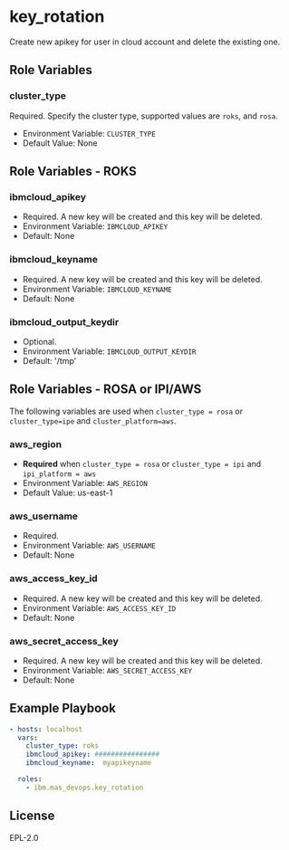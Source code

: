 key_rotation
===============================================================================

Create new apikey for user in cloud account and delete the existing one.

Role Variables
-------------------------------------------------------------------------------
### cluster_type
Required.  Specify the cluster type, supported values are `roks`, and `rosa`.

- Environment Variable: `CLUSTER_TYPE`
- Default Value: None


Role Variables - ROKS
-------------------------------------------------------------------------------
### ibmcloud_apikey

- Required. A new key will be created and this key will be deleted.
- Environment Variable: `IBMCLOUD_APIKEY`
- Default: None

### ibmcloud_keyname

- Required. A new key will be created and this key will be deleted.
- Environment Variable: `IBMCLOUD_KEYNAME`
- Default: None

### ibmcloud_output_keydir

- Optional.
- Environment Variable: `IBMCLOUD_OUTPUT_KEYDIR`
- Default: '/tmp'


Role Variables - ROSA or IPI/AWS
-------------------------------------------------------------------------------
The following variables are used when `cluster_type = rosa` or `cluster_type=ipe` and `cluster_platform=aws`.

### aws_region

- **Required** when `cluster_type = rosa` or `cluster_type = ipi` and `ipi_platform = aws` 
- Environment Variable: `AWS_REGION`
- Default Value: us-east-1

### aws_username

- Required.
- Environment Variable: `AWS_USERNAME`
- Default: None

### aws_access_key_id

- Required. A new key will be created and this key will be deleted.
- Environment Variable: `AWS_ACCESS_KEY_ID`
- Default: None

### aws_secret_access_key

- Required. A new key will be created and this key will be deleted.
- Environment Variable: `AWS_SECRET_ACCESS_KEY`
- Default: None


Example Playbook
-------------------------------------------------------------------------------

```yaml
- hosts: localhost
  vars:
    cluster_type: roks
    ibmcloud_apikey: ################
    ibmcloud_keyname:  myapikeyname

  roles:
    - ibm.mas_devops.key_rotation
```

License
-------------------------------------------------------------------------------

EPL-2.0
